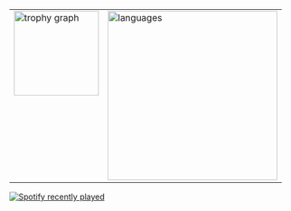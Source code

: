 <table>
  <tr>
    <td valign="top">
      <img src="https://gumuncle-github-profile.vercel.app/api/?username=gumuncle&theme=dark&column=-1&row=1&margin-w=8&margin-h=8&no-bg=false&no-frame=false&order=4" height="150" alt="trophy graph" />
    </td>
    <td valign="top">
      <img src="https://gumuncle-github-profile.vercel.app/api/top-langs?username=gumuncle&locale=en&hide_title=false&card_width=320&langs_count=5&theme=dark&hide_border=false&order=2" height="300" alt="languages" />
    </td>
  </tr>
</table>


<div align="left">
  <a href="https://open.spotify.com/user/3177ywmlaav67g6u6jwc5o5ooida">
    <img src="https://spotify-recently-played-readme.vercel.app/api?user=3177ywmlaav67g6u6jwc5o5ooida&width=300" alt="Spotify recently played" />
  </a>
</div>
